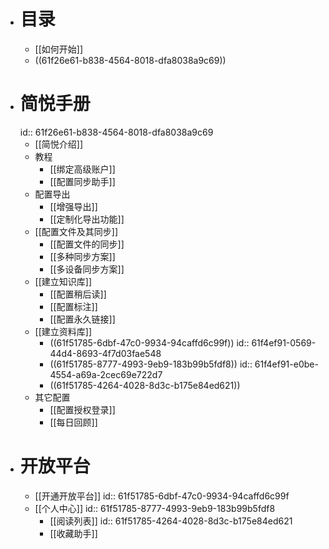- # 目录
	- [[如何开始]]
	- ((61f26e61-b838-4564-8018-dfa8038a9c69))
- # 简悦手册
  id:: 61f26e61-b838-4564-8018-dfa8038a9c69
	- [[简悦介绍]]
	- 教程
		- [[绑定高级账户]]
		- [[配置同步助手]]
	- 配置导出
		- [[增强导出]]
		- [[定制化导出功能]]
	- [[配置文件及其同步]]
		- [[配置文件的同步]]
		- [[多种同步方案]]
		- [[多设备同步方案]]
	- [[建立知识库]]
		- [[配置稍后读]]
		- [[配置标注]]
		- [[配置永久链接]]
	- [[建立资料库]]
		- ((61f51785-6dbf-47c0-9934-94caffd6c99f))
		  id:: 61f4ef91-0569-44d4-8693-4f7d03fae548
		- ((61f51785-8777-4993-9eb9-183b99b5fdf8))
		  id:: 61f4ef91-e0be-4554-a69a-2cec69e722d7
		- ((61f51785-4264-4028-8d3c-b175e84ed621))
	- 其它配置
		- [[配置授权登录]]
		- [[每日回顾]]
- # 开放平台
	- [[开通开放平台]]
	  id:: 61f51785-6dbf-47c0-9934-94caffd6c99f
	- [[个人中心]]
	  id:: 61f51785-8777-4993-9eb9-183b99b5fdf8
		- [[阅读列表]]
		  id:: 61f51785-4264-4028-8d3c-b175e84ed621
		- [[收藏助手]]